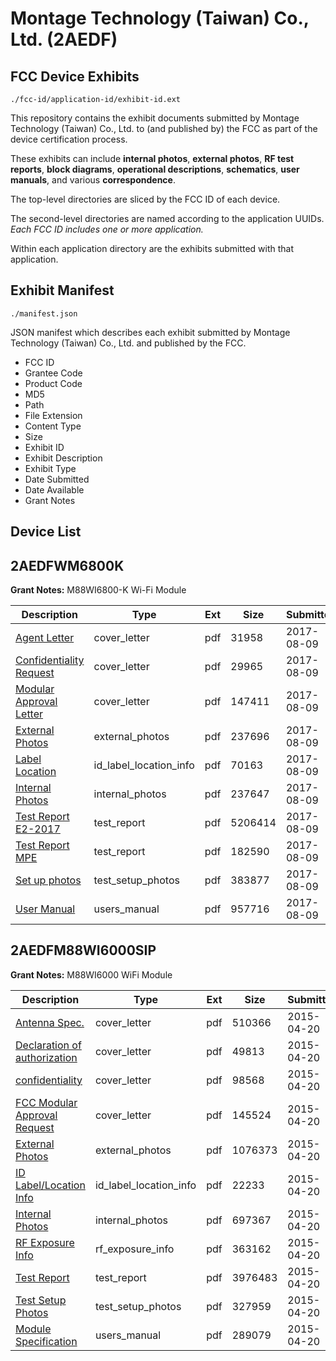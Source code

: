 # Montage Technology (Taiwan) Co., Ltd. (2AEDF)
## FCC Device Exhibits

```
./fcc-id/application-id/exhibit-id.ext
```

This repository contains the exhibit documents submitted by Montage Technology (Taiwan) Co., Ltd. to (and published by) the FCC as part of the device certification process.

These exhibits can include **internal photos**, **external photos**, **RF test reports**, **block diagrams**, **operational descriptions**, **schematics**, **user manuals**, and various **correspondence**.

The top-level directories are sliced by the FCC ID of each device.

The second-level directories are named according to the application UUIDs. *Each FCC ID includes one or more application.*

Within each application directory are the exhibits submitted with that application. 

## Exhibit Manifest

```
./manifest.json
```

JSON manifest which describes each exhibit submitted by Montage Technology (Taiwan) Co., Ltd. and published by the FCC.

- FCC ID
- Grantee Code
- Product Code
- MD5
- Path
- File Extension
- Content Type
- Size
- Exhibit ID
- Exhibit Description
- Exhibit Type
- Date Submitted
- Date Available
- Grant Notes

## Device List
## 2AEDFWM6800K
**Grant Notes:** M88WI6800-K Wi-Fi Module

| Description | Type | Ext | Size | Submitted | Available |
| ----------- | ---- | --- | ---- | --------- | --------- |
| [Agent Letter](2AEDFWM6800K/b25adeb9be433005224f3a18deeee79f/3503178.pdf) | cover_letter | pdf | 31958 | 2017-08-09 | 2017-08-09 |
| [Confidentiality Request](2AEDFWM6800K/b25adeb9be433005224f3a18deeee79f/3503179.pdf) | cover_letter | pdf | 29965 | 2017-08-09 | 2017-08-09 |
| [Modular Approval Letter](2AEDFWM6800K/b25adeb9be433005224f3a18deeee79f/3503181.pdf) | cover_letter | pdf | 147411 | 2017-08-09 | 2017-08-09 |
| [External Photos](2AEDFWM6800K/b25adeb9be433005224f3a18deeee79f/3503183.pdf) | external_photos | pdf | 237696 | 2017-08-09 | 2017-08-24 |
| [Label Location](2AEDFWM6800K/b25adeb9be433005224f3a18deeee79f/3503177.pdf) | id_label_location_info | pdf | 70163 | 2017-08-09 | 2017-08-09 |
| [Internal Photos](2AEDFWM6800K/b25adeb9be433005224f3a18deeee79f/3503184.pdf) | internal_photos | pdf | 237647 | 2017-08-09 | 2017-08-24 |
| [Test Report E2-2017](2AEDFWM6800K/b25adeb9be433005224f3a18deeee79f/3503156.pdf) | test_report | pdf | 5206414 | 2017-08-09 | 2017-08-09 |
| [Test Report MPE](2AEDFWM6800K/b25adeb9be433005224f3a18deeee79f/3503174.pdf) | test_report | pdf | 182590 | 2017-08-09 | 2017-08-09 |
| [Set up photos](2AEDFWM6800K/b25adeb9be433005224f3a18deeee79f/3503129.pdf) | test_setup_photos | pdf | 383877 | 2017-08-09 | 2017-08-24 |
| [User Manual](2AEDFWM6800K/b25adeb9be433005224f3a18deeee79f/3503146.pdf) | users_manual | pdf | 957716 | 2017-08-09 | 2017-08-24 |
## 2AEDFM88WI6000SIP
**Grant Notes:** M88WI6000 WiFi Module

| Description | Type | Ext | Size | Submitted | Available |
| ----------- | ---- | --- | ---- | --------- | --------- |
| [Antenna Spec.](2AEDFM88WI6000SIP/a4c8d27c8fd2379a0b1eb30bfbc99a15/2589853.pdf) | cover_letter | pdf | 510366 | 2015-04-20 | 2015-04-21 |
| [Declaration of authorization](2AEDFM88WI6000SIP/a4c8d27c8fd2379a0b1eb30bfbc99a15/2589858.pdf) | cover_letter | pdf | 49813 | 2015-04-20 | 2015-04-21 |
| [confidentiality](2AEDFM88WI6000SIP/a4c8d27c8fd2379a0b1eb30bfbc99a15/2589859.pdf) | cover_letter | pdf | 98568 | 2015-04-20 | 2015-04-21 |
| [FCC Modular Approval Request](2AEDFM88WI6000SIP/a4c8d27c8fd2379a0b1eb30bfbc99a15/2589860.pdf) | cover_letter | pdf | 145524 | 2015-04-20 | 2015-04-21 |
| [External Photos](2AEDFM88WI6000SIP/a4c8d27c8fd2379a0b1eb30bfbc99a15/2589854.pdf) | external_photos | pdf | 1076373 | 2015-04-20 | 2015-09-30 |
| [ID Label/Location Info](2AEDFM88WI6000SIP/a4c8d27c8fd2379a0b1eb30bfbc99a15/2589857.pdf) | id_label_location_info | pdf | 22233 | 2015-04-20 | 2015-04-21 |
| [Internal Photos](2AEDFM88WI6000SIP/a4c8d27c8fd2379a0b1eb30bfbc99a15/2589855.pdf) | internal_photos | pdf | 697367 | 2015-04-20 | 2015-09-30 |
| [RF Exposure Info](2AEDFM88WI6000SIP/a4c8d27c8fd2379a0b1eb30bfbc99a15/2589862.pdf) | rf_exposure_info | pdf | 363162 | 2015-04-20 | 2015-04-21 |
| [Test Report](2AEDFM88WI6000SIP/a4c8d27c8fd2379a0b1eb30bfbc99a15/2589861.pdf) | test_report | pdf | 3976483 | 2015-04-20 | 2015-04-21 |
| [Test Setup Photos](2AEDFM88WI6000SIP/a4c8d27c8fd2379a0b1eb30bfbc99a15/2589856.pdf) | test_setup_photos | pdf | 327959 | 2015-04-20 | 2015-09-30 |
| [Module Specification](2AEDFM88WI6000SIP/a4c8d27c8fd2379a0b1eb30bfbc99a15/2589852.pdf) | users_manual | pdf | 289079 | 2015-04-20 | 2015-09-30 |
